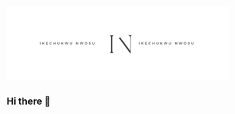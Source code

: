 # ![Ike Nwosu Header](https://github.com/inwosu11/inwosu11/blob/2f566f090c619e223b5e1403da838fd161a306ad/header.png)
## Hi there 👋

<!--
**inwosu11/inwosu11** is a ✨ _special_ ✨ repository because its `README.md` (this file) appears on your GitHub profile.

Here are some ideas to get you started:

- 🔭 I’m currently working on ...
- 🌱 I’m currently learning ...
- 👯 I’m looking to collaborate on ...
- 🤔 I’m looking for help with ...
- 💬 Ask me about ...
- 📫 How to reach me: ...
- 😄 Pronouns: ...
- ⚡ Fun fact: ...
-->
